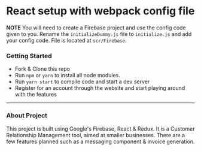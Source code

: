 # React setup with webpack config file

**NOTE**
You will need to create a Firebase project and use the config code given to you. Rename the `initializeDummy.js` file to `initialize.js` and add your config code. File is located at `scr/Firebase`.

### Getting Started

* Fork & Clone this repo
* Run `npm` or `yarn` to install all node modules.
* Run `yarn start` to compile code and start a dev server
* Register for an account through the website and start playing around with the features

* * *

### About Project

This project is built using Google's Firebase, React & Redux. It is a Customer Relationship Management tool, aimed at smaller businesses. There are a few features planned such as a messaging component & invoice generation.
